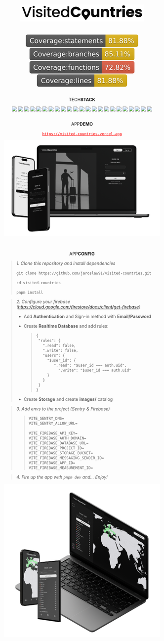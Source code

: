 <div align='center'>

<picture>
  <source media="(prefers-color-scheme: dark)" srcset="src/assets/images/logo_dark.svg">
  <img src="src/assets/images/logo_light.svg" alt="NextShop" width="400px" />
</picture>

#

<img src='./coverage/badges/badge-statements.svg' />
<img src='./coverage/badges/badge-branches.svg' />
<img src='./coverage/badges/badge-functions.svg' />
<img src='./coverage/badges/badge-lines.svg' />

##

TECH<strong>STACK</strong>

![](https://img.shields.io/badge/Vite-646CFF.svg?style=for-the-badge&logo=Vite&logoColor=white)
![](https://img.shields.io/badge/React-61DAFB.svg?style=for-the-badge&logo=React&logoColor=black)
![](https://img.shields.io/badge/TypeScript-3178C6.svg?style=for-the-badge&logo=TypeScript&logoColor=white)
![](https://img.shields.io/badge/PWA-5A0FC8.svg?style=for-the-badge&logo=PWA&logoColor=white)
![](https://img.shields.io/badge/Capacitor-119EFF.svg?style=for-the-badge&logo=Capacitor&logoColor=white)
![](https://img.shields.io/badge/Testing%20Library-E33332.svg?style=for-the-badge&logo=Testing-Library&logoColor=white)
![](https://img.shields.io/badge/Vitest-6E9F18.svg?style=for-the-badge&logo=Vitest&logoColor=white)
![](https://img.shields.io/badge/Cypress-17202C.svg?style=for-the-badge&logo=Cypress&logoColor=white)
![](https://img.shields.io/badge/Vercel-000000.svg?style=for-the-badge&logo=Vercel&logoColor=white)
![](https://img.shields.io/badge/Firebase-FFCA28.svg?style=for-the-badge&logo=Firebase&logoColor=black)
![](https://img.shields.io/badge/Sentry-362D59.svg?style=for-the-badge&logo=Sentry&logoColor=white)
![](https://img.shields.io/badge/.ENV-ECD53F.svg?style=for-the-badge&logo=dotenv&logoColor=black)
![](https://img.shields.io/badge/i18next-26A69A.svg?style=for-the-badge&logo=i18next&logoColor=white)
![](https://img.shields.io/badge/styledcomponents-DB7093.svg?style=for-the-badge&logo=styled-components&logoColor=white)
![](https://img.shields.io/badge/Axios-5A29E4.svg?style=for-the-badge&logo=Axios&logoColor=white)
![](https://img.shields.io/badge/React%20Router-CA4245.svg?style=for-the-badge&logo=React-Router&logoColor=white)
![](https://img.shields.io/badge/Redux-764ABC.svg?style=for-the-badge&logo=Redux&logoColor=white)
![](https://img.shields.io/badge/React_Simple_Maps-61DAFB.svg?style=for-the-badge&logo=React&logoColor=black)
![](https://img.shields.io/badge/Formik-61DAFB.svg?style=for-the-badge&logo=React&logoColor=black)
![](https://img.shields.io/badge/React_Icons-61DAFB.svg?style=for-the-badge&logo=React&logoColor=black)
![](https://img.shields.io/badge/Toastify-61DAFB.svg?style=for-the-badge&logo=React&logoColor=black)
![](https://img.shields.io/badge/ESLint-4B32C3.svg?style=for-the-badge&logo=ESLint&logoColor=white)
![](https://img.shields.io/badge/Prettier-F7B93E.svg?style=for-the-badge&logo=Prettier&logoColor=black)

##

APP<strong>DEMO</strong>

<a href="https://visited-countries.vercel.app/" style='color: red;'>`https://visited-countries.vercel.app`</a>

<img src='./src/assets/images/mocks/mockup-login.png' />

<br />
<br />

##

APP<strong>CONFIG</strong>

<div align='left'>

> <i>1. Clone this repository and install dependencies</i>
>
> `git clone https://github.com/jaroslaw91/visited-countries.git`
>
> `cd visited-countries`
>
> `pnpm install`

</div>

<div align='left'>

> <i>2. Configure your firebase (https://cloud.google.com/firestore/docs/client/get-firebase)</i>
>
> - Add <b>Authentication</b> and Sign-in method with <b>Email/Password</b>
>
> - Create <b>Realtime Database</b> and add rules:
>
>   > ```
>   > {
>   >  "rules": {
>   >    ".read": false,
>   >    ".write": false,
>   >    "users": {
>   >      "$user_id": {
>   >         ".read": "$user_id === auth.uid",
>   >        	".write": "$user_id === auth.uid"
>   >      }
>   >    }
>   >  }
>   > }
>   > ```
>
> - Create <b>Storage</b> and create <b>images/</b> catalog

</div>

<div align='left'>

> <i>3. Add envs to the project (Sentry & Firebase)</i>
>
> > ```
> > VITE_SENTRY_DNS=
> > VITE_SENTRY_ALLOW_URL=
> >
> > VITE_FIREBASE_API_KEY=
> > VITE_FIREBASE_AUTH_DOMAIN=
> > VITE_FIREBASE_DATABASE_URL=
> > VITE_FIREBASE_PROJECT_ID=
> > VITE_FIREBASE_STORAGE_BUCKET=
> > VITE_FIREBASE_MESSAGING_SENDER_ID=
> > VITE_FIREBASE_APP_ID=
> > VITE_FIREBASE_MEASUREMENT_ID=
> > ```

</div>

<div align='left'>

> <i>4. Fire up the app with `pnpm dev` and... Enjoy!</i>

</div>

<img src='./src/assets/images/mocks/mockup-app.png' />

</div>
